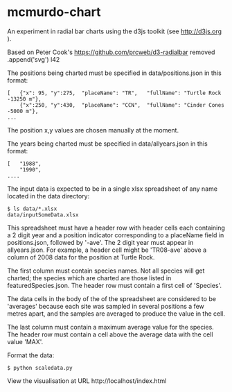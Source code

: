 # mcmurdo-chart
An experiment in radial bar charts using the d3js toolkit (see http://d3js.org ).

Based on Peter Cook's
 https://github.com/prcweb/d3-radialbar
 removed .append('svg') l42

The positions being charted must be specified in data/positions.json in this format:

    [   {"x": 95, "y":275,  "placeName": "TR",   "fullName": "Turtle Rock -13250 m"},
        {"x":250, "y":430,  "placeName": "CCN",  "fullName": "Cinder Cones -5000 m"},
    ...

The position x,y values are chosen manually at the moment.

The years being charted must be specified in data/allyears.json in this format:

    [   "1988",
        "1990",
    ....

The input data is expected to be in a single xlsx spreadsheet of any name located in the data directory:

    $ ls data/*.xlsx
    data/inputSomeData.xlsx

This spreadsheet must have a header row with header cells each containing a 2 digit year and a position indicator corresponding to a placeName field in positions.json, followed by '-ave'. The 2 digit year must appear in allyears.json. For example, a header cell might be 'TR08-ave' above a column of 2008 data for the position at Turtle Rock.

The first column must contain species names. Not all species will get charted; the species which are charted are those listed in featuredSpecies.json. The header row must contain a first cell of 'Species'.

The data cells in the body of the of the spreadsheet are considered to be 'averages' because each site was sampled in several positions a few metres apart, and the samples are averaged to produce the value in the cell. 

The last column must contain a maximum average value for the species. The header row must contain a cell above the average data with the cell value 'MAX'.



Format the data:

    $ python scaledata.py

View the visualisation at URL
http://localhost/index.html
